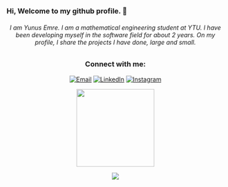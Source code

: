 
### Hi, Welcome to my github profile. 👋 

<h6 align="center">I am Yunus Emre. I am a mathematical engineering student at YTU. I have been developing myself in the software field for about 2 years. On my profile, I share the projects I have done, large and small.</h6>
<h3 align="center">Connect with me:</h3>

<p align="center">
<a href="mailto:yegunduz@outlook.com"><img alt="Email" src="https://img.shields.io/badge/Email-yegunduz@outlook.com-blue?style=flat&logo=gmail"></a>
<a href="https://www.linkedin.com/in/yunus-emre-gunduz/" target="_blank"><img alt="LinkedIn" src="https://img.shields.io/badge/LinkedIn-@yemregunduz-blue?style=flat&logo=linkedin"></a>
<a href="https://www.instagram.com/_yunusemregunduz/"><img alt="Instagram" src="https://img.shields.io/badge/Instagram-_yunusemregunduz-blue?style=flat-square&logo=instagram"></a>
</p>
<p align="center">
  <img src="https://github-readme-stats.vercel.app/api/top-langs/?username=yemregunduz&layout=compact&theme=tokyonight" height="180">
</p>
<p align="center">
<img src="https://github-readme-stats.vercel.app/api?username=yemregunduz&show_icons=true&theme=radical">
</p>

